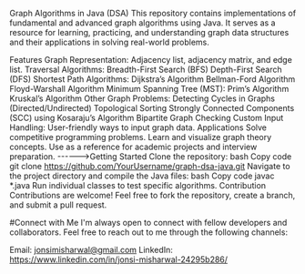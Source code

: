 Graph Algorithms in Java (DSA)
This repository contains implementations of fundamental and advanced graph algorithms using Java. It serves as a resource for learning, practicing, and understanding graph data structures and their applications in solving real-world problems.

Features
Graph Representation: Adjacency list, adjacency matrix, and edge list.
Traversal Algorithms:
   Breadth-First Search (BFS)
   Depth-First Search (DFS)
Shortest Path Algorithms:
   Dijkstra’s Algorithm
   Bellman-Ford Algorithm
   Floyd-Warshall Algorithm
Minimum Spanning Tree (MST):
    Prim’s Algorithm
    Kruskal’s Algorithm
Other Graph Problems:
   Detecting Cycles in Graphs (Directed/Undirected)
   Topological Sorting
   Strongly Connected Components (SCC) using Kosaraju’s Algorithm
   Bipartite Graph Checking
Custom Input Handling: User-friendly ways to input graph data.
 Applications
   Solve competitive programming problems.
   Learn and visualize graph theory concepts.
   Use as a reference for academic projects and interview preparation.
------>Getting Started
Clone the repository:
bash
Copy code
git clone https://github.com/YourUsername/graph-dsa-java.git
Navigate to the project directory and compile the Java files:
bash
Copy code
javac *.java
Run individual classes to test specific algorithms.
Contribution
Contributions are welcome! Feel free to fork the repository, create a branch, and submit a pull request.

#Connect with Me
I'm always open to connect with fellow developers and collaborators. Feel free to reach out to me through the following channels:

Email: jonsimisharwal@gmail.com
LinkedIn: https://www.linkedin.com/in/jonsi-misharwal-24295b286/

